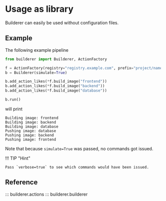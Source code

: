 # Usage as library

Builderer can easily be used without configuration files.

## Example

The following example pipeline

```python
from builderer import Builderer, ActionFactory

f = ActionFactory(registry="registry.example.com", prefix="project/name")
b = Builderer(simulate=True)

b.add_action_likes(*f.build_image("frontend"))
b.add_action_likes(*f.build_image("backend"))
b.add_action_likes(*f.build_image("database"))

b.run()
```

will print

```
Building image: frontend
Building image: backend
Building image: database
Pushing image: database
Pushing image: backend
Pushing image: frontend
```

Note that because `simulate=True` was passed, no commands got issued.

!!! TIP "Hint"

    Pass `verbose=true` to see which commands would have been issued.

## Reference

::: builderer.actions
::: builderer.builderer
